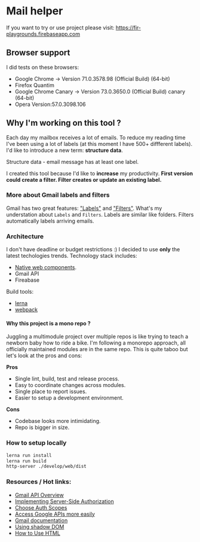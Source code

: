 # Mail helper

If you want to try or use project please visit: https://fir-playgrounds.firebaseapp.com

## Browser support

I did tests on these browsers: 

- Google Chrome -> Version 71.0.3578.98 (Official Build) (64-bit)
- Firefox Quantim
- Google Chrome Canary -> Version 73.0.3650.0 (Official Build) canary (64-bit)
- Opera Version:57.0.3098.106

## Why I'm working on this tool ? 

Each day my mailbox receives a lot of emails. To reduce my reading time I've been using a lot of labels (at this moment I have 500+ diffferent labels). I'd like to introduce a new term: **structure data**. 

Structure data - email message has at least one label.

I created this tool because I'd like to **increase** my productivity. **First version could create a filter. Filter creates or update an existing label.**

### More about Gmail labels and filters

Gmail has two great features: ["Labels"](https://support.google.com/mail/answer/118708?co=GENIE.Platform%3DAndroid&hl=en) and ["Filters"](https://support.google.com/mail/answer/6579?hl=en). What's my understation about `Labels` and `Filters`. Labels are similar like folders. Filters automatically labels arriving emails. 

### Architecture

I don't have deadline or budget restrictions :) I decided to use **only** the latest techologies trends. Technology stack includes: 

- [Native web components](https://developer.mozilla.org/en-US/docs/Web/Web_Components).
- Gmail API 
- Fireabase

Build tools: 
- [lerna](https://github.com/lerna/lerna)
- [webpack](https://webpack.js.org/)

#### Why this project is a mono repo ?

Juggling a multimodule project over multiple repos is like trying to teach a newborn baby how to ride a bike. I'm following a monorepo approach, all officially maintained modules are in the same repo. This is quite taboo but let's look at the pros and cons:

**Pros**
- Single lint, build, test and release process.
- Easy to coordinate changes across modules.
- Single place to report issues.
- Easier to setup a development environment.

**Cons**
- Codebase looks more intimidating.
- Repo is bigger in size.

### How to setup locally

```bash
lerna run install
lerna run build
http-server ./develop/web/dist
```

### Resources / Hot links: 

- [Gmail API Overview](https://developers.google.com/gmail/api/guides/)
- [Implementing Server-Side Authorization](https://developers.google.com/gmail/api/auth/web-server)
- [Choose Auth Scopes](https://developers.google.com/gmail/api/auth/scopes)
- [Access Google APIs more easily](https://developers.google.com/api-client-library/)
- [Gmail documentation](https://apis-nodejs.firebaseapp.com/gmail/index.html)
- [Using shadow DOM](https://developer.mozilla.org/en-US/docs/Web/Web_Components/Using_shadow_DOM)
- [How to Use HTML <template> & <slot> With Shadow DOM](https://www.hongkiat.com/blog/html-template-slow-tag-shadow-dom/)
- [How to components](https://github.com/GoogleChromeLabs/howto-components)
- [Html as Custom Element](https://github.com/domenic/html-as-custom-elements)
- [Element.attachShadow()](https://developer.mozilla.org/en-US/docs/Web/API/Element/attachShadow)